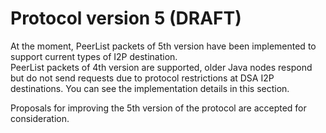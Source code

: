 # Protocol version 5 (DRAFT)

At the moment, PeerList packets of 5th version have been implemented to support current types of I2P destination.   
PeerList packets of 4th version are supported, older Java nodes respond but do not send requests due to protocol restrictions at DSA I2P destinations.
You can see the implementation details in this section.

Proposals for improving the 5th version of the protocol are accepted for consideration.
